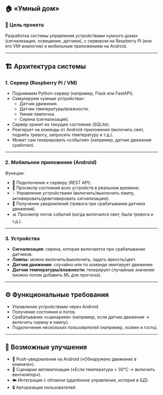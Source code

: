 ## 🏠 «Умный дом» 
### 🎯 Цель проекта

Разработка системы управления  устройствами «умного дома» (сигнализация, освещение, датчики), с сервером на Raspberry Pi (или его VM-аналогом) и мобильным приложением на Android.

---

## 🏗 Архитектура системы

### 1. Сервер (Raspberry Pi / VM)

- Поднимаем Python-сервер (например, Flask или FastAPI).    
- Симулируем «умные устройства»:    
    - Датчик движения.        
    - Датчик температуры/влажности.        
    - Умная лампочка.        
    - Сирена (сигнализация).        
- Сервер хранит их текущее состояние (SQLite).    
- Реагирует на команды от Android-приложения (включить свет, поднять тревогу, запросить температуру и т.д.).    
- Может сам генерировать «события» (например, датчик движения сработал).    
---
### 2. Мобильное приложение (Android)
Функции:
- 📡 Подключение к серверу (REST API).    
- 👀 Просмотр состояния всех устройств в реальном времени.    
- 💡 Управление устройствами (включить/выключить лампу, активировать/деактивировать сигнализацию).    
- 🔔 Получение уведомлений (тревога при срабатывании датчика движения).    
- 📊 Просмотр логов событий (когда включался свет, была тревога и т.д.).    
---

### 3. Устройства

- **Сигнализация:** сирена, которая включается при срабатывании датчиков.    
- **Лампы:** можно включить/выключить, задать яркость/цвет.    
- **Датчик движения:** случайно или по команде имитирует движение.    
- **Датчик температуры/влажности:** генерирует случайные значения (можно потом добавить ML для прогноза).  
---
## ⚙️ Функциональные требования
- Управление устройствами через Android.    
- Получение состояния и логов.    
- Срабатывание «сценариев» (например, если датчик движения → включить сирену и лампу).    
- Подключение нескольких пользователей (например, хозяин и гость).    

---
## 🚀 Возможные улучшения
- 📲 Push-уведомления на Android («Обнаружено движение в комнате»).    
- 🤖 Сценарии автоматизации («Если температура > 30°C → включить вентилятор»).    
- ☁️ Интеграция с облаком (удалённое управление, история в БД).    
- 🔒 Авторизация пользователей.